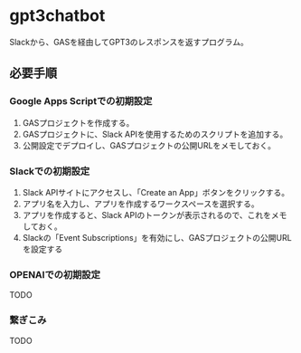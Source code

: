 # gpt3chatbot

Slackから、GASを経由してGPT3のレスポンスを返すプログラム。


## 必要手順

### Google Apps Scriptでの初期設定

1. GASプロジェクトを作成する。
1. GASプロジェクトに、Slack APIを使用するためのスクリプトを追加する。
1. 公開設定でデプロイし、GASプロジェクトの公開URLをメモしておく。

### Slackでの初期設定

1. Slack APIサイトにアクセスし、「Create an App」ボタンをクリックする。
1. アプリ名を入力し、アプリを作成するワークスペースを選択する。
1. アプリを作成すると、Slack APIのトークンが表示されるので、これをメモしておく。
1. Slackの「Event Subscriptions」を有効にし、GASプロジェクトの公開URLを設定する

### OPENAIでの初期設定

TODO

### 繋ぎこみ

TODO
